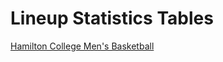 # Lineup Statistics Tables

[Hamilton College Men's Basketball](https://tbdoyle0.github.io/LineupStatistics.html)

